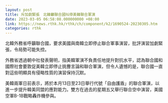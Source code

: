 ```yaml
---
layout: post
title: 斥加劇緊張　北韓籲聯合國叫停美韓聯合軍演
date: 2023-03-05 06:58:08.000000000 +08:00
link: https://news.rthk.hk/rthk/ch/component/k2/1690524-20230305.htm
categories: rthk
---
```


北韓外務省呼籲聯合國，要求美國與南韓立即停止聯合軍事演習，批評演習加劇緊張，令局勢可能失控。

外務省透過朝中社發表聲明，指美韓軍演不負責任地提升對抗水平，認為聯合國和國際社會要敦促美韓立即停止挑釁言論和聯合軍演，但令人遺憾的是，聯合國一直對這些明顯具有侵略性質的演習保持沉默。

美韓兩軍日前表示，將於本月13日至23日舉行代號「自由護盾」的聯合軍演，以進一步提升韓美同盟的應對能力。雙方在過去的星期五又舉行聯合空中演習，美國空軍B-1B戰略轟炸機參與。
